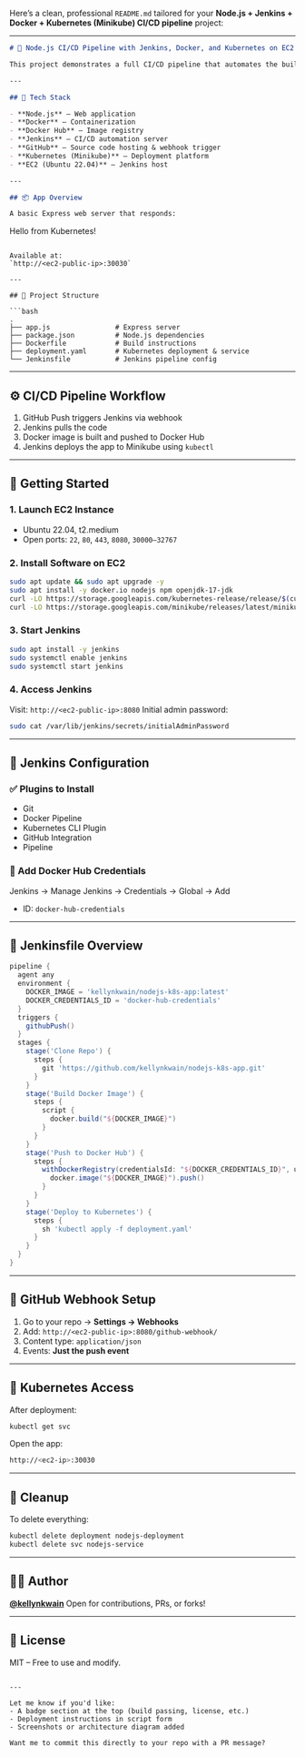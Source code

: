 Here’s a clean, professional `README.md` tailored for your **Node.js + Jenkins + Docker + Kubernetes (Minikube) CI/CD pipeline** project:

---

```markdown
# 🚀 Node.js CI/CD Pipeline with Jenkins, Docker, and Kubernetes on EC2

This project demonstrates a full CI/CD pipeline that automates the build, test, and deployment of a simple Node.js web app to a Kubernetes cluster (Minikube), using Jenkins running on an AWS EC2 instance.

---

## 🧱 Tech Stack

- **Node.js** – Web application
- **Docker** – Containerization
- **Docker Hub** – Image registry
- **Jenkins** – CI/CD automation server
- **GitHub** – Source code hosting & webhook trigger
- **Kubernetes (Minikube)** – Deployment platform
- **EC2 (Ubuntu 22.04)** – Jenkins host

---

## 📦 App Overview

A basic Express web server that responds:

```

Hello from Kubernetes!

````

Available at:  
`http://<ec2-public-ip>:30030`

---

## 📁 Project Structure

```bash
.
├── app.js                # Express server
├── package.json          # Node.js dependencies
├── Dockerfile            # Build instructions
├── deployment.yaml       # Kubernetes deployment & service
└── Jenkinsfile           # Jenkins pipeline config
````

---

## ⚙️ CI/CD Pipeline Workflow

1. GitHub Push triggers Jenkins via webhook
2. Jenkins pulls the code
3. Docker image is built and pushed to Docker Hub
4. Jenkins deploys the app to Minikube using `kubectl`

---

## 🚀 Getting Started

### 1. Launch EC2 Instance

* Ubuntu 22.04, t2.medium
* Open ports: `22`, `80`, `443`, `8080`, `30000–32767`

### 2. Install Software on EC2

```bash
sudo apt update && sudo apt upgrade -y
sudo apt install -y docker.io nodejs npm openjdk-17-jdk
curl -LO https://storage.googleapis.com/kubernetes-release/release/$(curl -s https://storage.googleapis.com/kubernetes-release/release/stable.txt)/bin/linux/amd64/kubectl && chmod +x kubectl && sudo mv kubectl /usr/local/bin/
curl -LO https://storage.googleapis.com/minikube/releases/latest/minikube-linux-amd64 && sudo install minikube-linux-amd64 /usr/local/bin/minikube
```

### 3. Start Jenkins

```bash
sudo apt install -y jenkins
sudo systemctl enable jenkins
sudo systemctl start jenkins
```

### 4. Access Jenkins

Visit: `http://<ec2-public-ip>:8080`
Initial admin password:

```bash
sudo cat /var/lib/jenkins/secrets/initialAdminPassword
```

---

## 🔧 Jenkins Configuration

### ✅ Plugins to Install

* Git
* Docker Pipeline
* Kubernetes CLI Plugin
* GitHub Integration
* Pipeline

### 🔐 Add Docker Hub Credentials

Jenkins → Manage Jenkins → Credentials → Global → Add

* ID: `docker-hub-credentials`

---

## 📂 Jenkinsfile Overview

```groovy
pipeline {
  agent any
  environment {
    DOCKER_IMAGE = 'kellynkwain/nodejs-k8s-app:latest'
    DOCKER_CREDENTIALS_ID = 'docker-hub-credentials'
  }
  triggers {
    githubPush()
  }
  stages {
    stage('Clone Repo') {
      steps {
        git 'https://github.com/kellynkwain/nodejs-k8s-app.git'
      }
    }
    stage('Build Docker Image') {
      steps {
        script {
          docker.build("${DOCKER_IMAGE}")
        }
      }
    }
    stage('Push to Docker Hub') {
      steps {
        withDockerRegistry(credentialsId: "${DOCKER_CREDENTIALS_ID}", url: '') {
          docker.image("${DOCKER_IMAGE}").push()
        }
      }
    }
    stage('Deploy to Kubernetes') {
      steps {
        sh 'kubectl apply -f deployment.yaml'
      }
    }
  }
}
```

---

## 🔁 GitHub Webhook Setup

1. Go to your repo → **Settings → Webhooks**
2. Add: `http://<ec2-public-ip>:8080/github-webhook/`
3. Content type: `application/json`
4. Events: **Just the push event**

---

## 📡 Kubernetes Access

After deployment:

```bash
kubectl get svc
```

Open the app:

```bash
http://<ec2-ip>:30030
```

---

## 🧼 Cleanup

To delete everything:

```bash
kubectl delete deployment nodejs-deployment
kubectl delete svc nodejs-service
```

---

## 🧑‍💻 Author

**[@kellynkwain](https://github.com/kellynkwain)**
Open for contributions, PRs, or forks!

---

## 📜 License

MIT – Free to use and modify.

```

---

Let me know if you'd like:
- A badge section at the top (build passing, license, etc.)
- Deployment instructions in script form
- Screenshots or architecture diagram added

Want me to commit this directly to your repo with a PR message?
```
